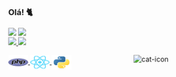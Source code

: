 ### Olá! :cat2:

<div> 
  <a href = "mailto:leandromedeiros0512@gmail.com"><img src="https://img.shields.io/badge/-Gmail-%23333?style=for-the-badge&logo=gmail&logoColor=white" target="_blank"></a>
  <a href="https://www.linkedin.com/in/leandro-medeiros-ti/" target="_blank"><img src="https://img.shields.io/badge/-LinkedIn-%230077B5?style=for-the-badge&logo=linkedin&logoColor=white" target="_blank"></a> 
 
<div> 
  <a href="https://github.com/Leandro-SM">
  <img height="180em" src="https://github-readme-stats.vercel.app/api?username=leandro-sm&show_icons=true&theme=shades-of-purple&include_all_commits=true&count_private=true"/>
  <img height="180em" src="https://github-readme-stats.vercel.app/api/top-langs/?username=leandro-sm&layout=compact&langs_count=7&theme=shades-of-purple"/>
</div>
<div style="display: inline_block"><br>
  <img align="center" alt="logo-Ts" height="30" width="40" src="https://raw.githubusercontent.com/devicons/devicon/master/icons/php/php-original.svg">
  <img align="center" alt="logo-React" height="30" width="40" src="https://raw.githubusercontent.com/devicons/devicon/master/icons/react/react-original.svg">
  <img align="center" alt="logo-Python" height="30" width="40" src="https://raw.githubusercontent.com/devicons/devicon/master/icons/python/python-original.svg">
  <img align="right" alt="cat-icon" height="250" width="250" src="[https://cdn-icons-png.flaticon.com/512/1053/1053244.png](https://icon-icons.com/icons2/1017/PNG/128/biaoqing_011_icon-icons.com_75857.png)">


  
</div>
  
  ##
 
<!--
  ![Snake animation](https://github.com/leandro-sm/leandro-sm/blob/output/github-contribution-grid-snake.svg)
-->
 
</div>
